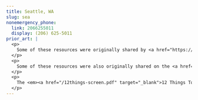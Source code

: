 ```yaml
---
title: Seattle, WA
slug: sea
nonemergency_phone:
  link: 2066255011
  display: (206) 625-5011
prior_art: |
  <p>
    Some of these resources were originally shared by <a href="https://dontcallthepolice.com/seattle">DontCallThePolice.com</a>. We'd like to extend a thank you for their generosity in sharing resources with us.
  </p>
  <p>
    Some of these resources were also originally shared on the <a href="/no911-seattle.pdf" target="_blank">No 911 - Seattle.pdf</a>. We do not know who to credit for compiling these resources. If you happen to know, please reach out to us using the methods listed below so we can appropriately credit the original authors.
  </p>
  <p>
    The <em><a href="/12things-screen.pdf" target="_blank">12 Things To Do Instead of Calling the Cops</a></em> zine was also a great inspiration for some of the text on this page. Please check that zine out for more ideas of how to avoid bringing the cops into your communities!
  </p>
---
```

